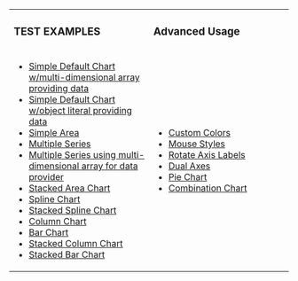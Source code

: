 <table><colgroup><col style="width: 50%" /><col style="width: 50%" /></colgroup><tbody><tr class="odd"><td><h3 id="test-examples">TEST EXAMPLES</h3></td><td><h3 id="advanced-usage">Advanced Usage</h3></td></tr><tr class="even"><td><ul><li><a href="multidimensionalarraycombo.html">Simple Default Chart w/multi-dimensional array providing data</a></li><li><a href="objectliteralcombo.html">Simple Default Chart w/object literal providing data</a></li><li><a href="objectliteralcomboarea.html">Simple Area</a></li><li><a href="multipleseries.html">Multiple Series</a></li><li><a href="multiseriesmultiarray.html">Multiple Series using multi-dimensional array for data provider</a></li><li><a href="stackedarea.html">Stacked Area Chart</a></li><li><a href="spline.html">Spline Chart</a></li><li><a href="stackedspline.html">Stacked Spline Chart</a></li><li><a href="column.html">Column Chart</a></li><li><a href="bar.html">Bar Chart</a></li><li><a href="stackedcolumn.html">Stacked Column Chart</a></li><li><a href="stackedbar.html">Stacked Bar Chart</a></li></ul></td><td><ul><li><a href="customcolors.html">Custom Colors</a></li><li><a href="mousestyles.html">Mouse Styles</a></li><li><a href="rotatelabels.html">Rotate Axis Labels</a></li><li><a href="dualaxes.html">Dual Axes</a></li><li><a href="pie.html">Pie Chart</a></li><li><a href="combination.html">Combination Chart</a></li></ul></td></tr></tbody></table>
